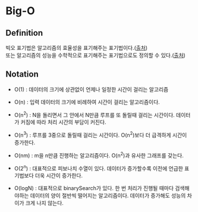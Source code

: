 # Big-O

## Definition
빅오 표기법은 알고리즘의 효율성을 표기해주는 표기법이다.([출처](https://noahlogs.tistory.com/27))  
또는 알고리즘의 성능을 수학적으로 표기해주는 표기법으로도 정의할 수 있다.([출처](https://velog.io/@byungju0624/Big-0-%ED%91%9C%EA%B8%B0%EB%B2%95)) 

## Notation
- O(1) : 데이터의 크기에 상관없이 언제나 일정한 시간이 걸리는 알고리즘

- O(n) : 입력 데이터의 크기에 비례하여 시간이 걸리는 알고리즘이다.

- O(n<sup>2</sup>) : N을 돌리면서 그 안에서 N만큼 루프를 또 돌릴때 걸리는 시간이다. 데이터가 커짐에 따라 처리 시간의 부담이 커진다.

- O(n<sup>3</sup>) : 루프를 3중으로 돌릴때 걸리는 시간이다. O(n<sup>2</sup>)보다 더 급격하게 시간이 증가한다.

- O(nm) : m을 n만큼 진행하는 알고리즘이다. O(n<sup>2</sup>)과 유사한 그래프를 갖는다.

- O(2<sup>n</sup>) : 대표적으로 피보나치 수열이 있다. 데이터가 증가할수록 이전에 언급한 표기법보다 더욱 시간이 증가한다.

- O(logN) : 대표적으로 binarySearch가 있다. 한 번 처리가 진행될 때마다 검색해야하는 데이터의 양이 절반씩 떨어지는 알고리즘이다. 데이터가 증가해도 성능의 차이가 크게 나지 않는다.

